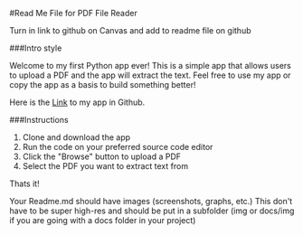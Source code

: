 #Read Me File for PDF File Reader

Turn in link to github on Canvas and add to readme file on github

###Intro style

Welcome to my first Python app ever! This is a simple app that allows users to upload a PDF and the app will extract the text. Feel free to use my app or copy the app as a basis to build something better!

Here is the [Link](https://github.com/kirwilso/PDF-Reader/blob/master/PDF%20Reader%20App.py) to my app in Github.

###Instructions 
1. Clone and download the app
2. Run the code on your preferred source code editor 
3. Click the "Browse" button to upload a PDF
4. Select the PDF you want to extract text from 

Thats it!




Your Readme.md should have images (screenshots, graphs, etc.) This don't have to be super high-res and should be put in a subfolder (img or docs/img if you are going with a docs folder in your project)